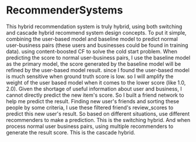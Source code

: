 # RecommenderSystems

This hybrid recommendation system is truly hybrid, using both switching and cascade hybrid recommend system design concepts.
To put it simple, combining the user-based model and baseline model to predict normal user-business pairs (these users and businesses could be found in training data). using content-boosted CF to solve the cold start problem.
When predicting the score to normal user-business pairs, I use the baseline model as the primary model, the score generated by the baseline model will be refined by the user-based model result. since I found the user-based model is much sensitive when ground truth score is low. so I will amplify the weight of the user based model when it comes to the lower score (like 1.0, 2.0).
Given the shortage of useful information about user and business, I cannot directly predict the new item's score. So I built a friend network to help me predict the result. Finding new user's friends and sorting these people by some criteria, I use these filtered friend's review_scores to predict this new user's result.
So based on different situations, use different recommenders to make a prediction. This is the switching hybrid. And when process normal user business pairs, using multiple recommenders to generate the result score. This is the cascade hybrid.
